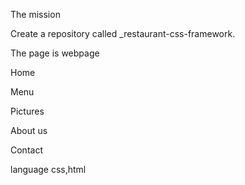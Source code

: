 The mission

Create a repository called _restaurant-css-framework.

The page is webpage

Home

Menu

Pictures

About us 

Contact

language
css,html

